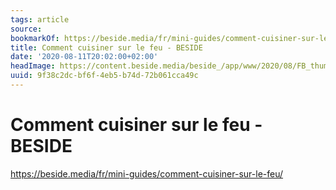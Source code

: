 ```yaml
---
tags: article
source:
bookmarkOf: https://beside.media/fr/mini-guides/comment-cuisiner-sur-le-feu/
title: Comment cuisiner sur le feu - BESIDE
date: '2020-08-11T20:02:00+02:00'
headImage: https://content.beside.media/beside_/app/www/2020/08/FB_thumbnail-03-20200605-BrutBBQ-1084-EAM.jpg
uuid: 9f38c2dc-bf6f-4eb5-b74d-72b061cca49c
---
```


# Comment cuisiner sur le feu - BESIDE
https://beside.media/fr/mini-guides/comment-cuisiner-sur-le-feu/
